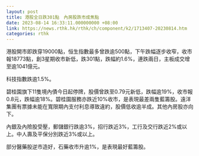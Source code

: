 ```yaml
---
layout: post
title: 港股全日跌301點　內房股跌市成焦點
date: 2023-08-14 16:33:11.000000000 +08:00
link: https://news.rthk.hk/rthk/ch/component/k2/1713407-20230814.htm
categories: rthk
---
```


港股開市即跌穿19000點，恒生指數最多曾跌逾500點，下午跌幅逐步收窄，收市報18773點，創3星期收市新低，跌301點，跌幅約1.6%，連跌兩日，主板成交增至逾1041億元。

科技指數跌逾1.5%。

碧桂園旗下11隻境內債今日起停牌，股價曾跌至0.79元新低，跌幅逾19%，收市報0.8元，跌幅逾18%。碧桂園服務亦跌近10%收市，是表現最差兩隻藍籌股。遠洋集團有票據未能在寬限期內支付利息導致違約，股價低收逾半成。其他內房股亦向下。

內銀及內險股受壓，郵儲銀行跌逾3%，招行跌近3%，工行及交行跌近2%或以上。中人壽及平保分別跌近3%或以上。

部分醫藥股逆市造好，石藥收市升逾1%，是表現最好藍籌股。
